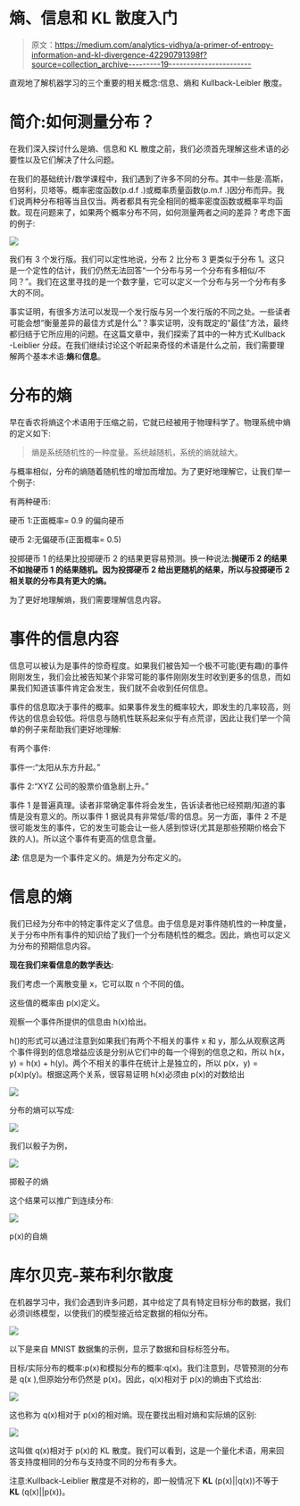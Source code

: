 # 熵、信息和 KL 散度入门

> 原文：<https://medium.com/analytics-vidhya/a-primer-of-entropy-information-and-kl-divergence-42290791398f?source=collection_archive---------19----------------------->

直观地了解机器学习的三个重要的相关概念:信息、熵和 Kullback-Leibler 散度。

# 简介:如何测量分布？

在我们深入探讨什么是熵、信息和 KL 散度之前，我们必须首先理解这些术语的必要性以及它们解决了什么问题。

在我们的基础统计/数学课程中，我们遇到了许多不同的分布。其中一些是:高斯，伯努利，贝塔等。概率密度函数(p.d.f .)或概率质量函数(p.m.f .)因分布而异。我们说两种分布相等当且仅当。两者都具有完全相同的概率密度函数或概率平均函数。现在问题来了，如果两个概率分布不同，如何测量两者之间的差异？考虑下面的例子:

![](img/a015c74b498c463308c6c9061a351db2.png)

我们有 3 个发行版。我们可以定性地说，分布 2 比分布 3 更类似于分布 1。这只是一个定性的估计，我们仍然无法回答“一个分布与另一个分布有多相似/不同？”。我们在这里寻找的是一个数字量，它可以定义一个分布与另一个分布有多大的不同。

事实证明，有很多方法可以发现一个发行版与另一个发行版的不同之处。一些读者可能会想“衡量差异的最佳方式是什么”？事实证明，没有既定的“最佳”方法，最终都归结于它所应用的问题。在这篇文章中，我们探索了其中的一种方式:Kullback -Leiblier 分歧。在我们继续讨论这个听起来奇怪的术语是什么之前，我们需要理解两个基本术语:**熵**和**信息**。

# 分布的熵

早在香农将熵这个术语用于压缩之前，它就已经被用于物理科学了。物理系统中熵的定义如下:

> 熵是系统随机性的一种度量。系统越随机，系统的熵就越大。

与概率相似，分布的熵随着随机性的增加而增加。为了更好地理解它，让我们举一个例子:

有两种硬币:

硬币 1:正面概率= 0.9 的偏向硬币

硬币 2:无偏硬币(正面概率= 0.5)

投掷硬币 1 的结果比投掷硬币 2 的结果更容易预测。换一种说法:**抛硬币 2 的结果不如抛硬币 1 的结果随机。因为投掷硬币 2 给出更随机的结果，所以与投掷硬币 2 相关联的分布具有更大的熵。**

为了更好地理解熵，我们需要理解信息内容。

# **事件的信息内容**

信息可以被认为是事件的惊奇程度。如果我们被告知一个极不可能(更有趣)的事件刚刚发生，我们会比被告知某个非常可能的事件刚刚发生时收到更多的信息，而如果我们知道该事件肯定会发生，我们就不会收到任何信息。

事件的信息取决于事件的概率。如果事件发生的概率较大，即发生的几率较高，则传达的信息会较低。将信息与随机性联系起来似乎有点荒谬，因此让我们举一个简单的例子来帮助我们更好地理解:

有两个事件:

事件一:“太阳从东方升起。”

事件 2:“XYZ 公司的股票价值急剧上升。”

事件 1 是普遍真理。读者非常确定事件将会发生，告诉读者他已经预期/知道的事情是没有意义的。所以事件 1 据说具有非常低/零的信息。另一方面，事件 2 不是很可能发生的事件，它的发生可能会让一些人感到惊讶(尤其是那些预期价格会下跌的人)。所以这个事件有更高的信息含量。

***注:*** 信息是为一个事件定义的。熵是为分布定义的。

# 信息的熵

我们已经为分布中的特定事件定义了信息。由于信息是对事件随机性的一种度量，关于分布中所有事件的知识给了我们一个分布随机性的概念。因此，熵也可以定义为分布的预期信息内容。

**现在我们来看信息的数学表达:**

我们考虑一个离散变量 x，它可以取 n 个不同的值。

这些值的概率由 p(x)定义。

观察一个事件所提供的信息由 h(x)给出。

h()的形式可以通过注意到如果我们有两个不相关的事件 x 和 y，那么从观察这两个事件得到的信息增益应该是分别从它们中的每一个得到的信息之和，所以 h(x，y) = h(x) + h(y)。两个不相关的事件在统计上是独立的，所以 p(x，y) = p(x)p(y)。根据这两个关系，很容易证明 h(x)必须由 p(x)的对数给出

![](img/b1a5017ca8230f857ad2ed4c58c9ac0a.png)

分布的熵可以写成:

![](img/7a2f77e26340bf66c188ce83dfa4050e.png)

我们以骰子为例，

![](img/640256bdc26043fbd74e089cce557fb3.png)

掷骰子的熵

这个结果可以推广到连续分布:

![](img/d0eb3b43332c4f7f17abd31319e1bfc1.png)

p(x)的自熵

# 库尔贝克-莱布利尔散度

在机器学习中，我们会遇到许多问题，其中给定了具有特定目标分布的数据，我们必须训练模型，以使我们的模型接近给定数据的相似分布。

![](img/df454a9c5ce57bd574942200bb289c3c.png)

以下是来自 MNIST 数据集的示例，显示了数据和目标标签分布。

目标/实际分布的概率:p(x)和模拟分布的概率:q(x)。我们注意到，尽管预测的分布是 q(x ),但原始分布仍然是 p(x)。因此，q(x)相对于 p(x)的熵由下式给出:

![](img/ce96e69a064c7d1f287e7ba085736a8c.png)

这也称为 q(x)相对于 p(x)的相对熵。现在要找出相对熵和实际熵的区别:

![](img/6e61e8367e98c8256e7754b3403d792f.png)

这叫做 q(x)相对于 p(x)的 KL 散度。我们可以看到，这是一个量化术语，用来回答支持度相同的分布与支持度不同的分布有多大。

注意:Kullback-Leiblier 散度是不对称的，即一般情况下 **KL** (p(x)||q(x))不等于 **KL** (q(x)||p(x))。